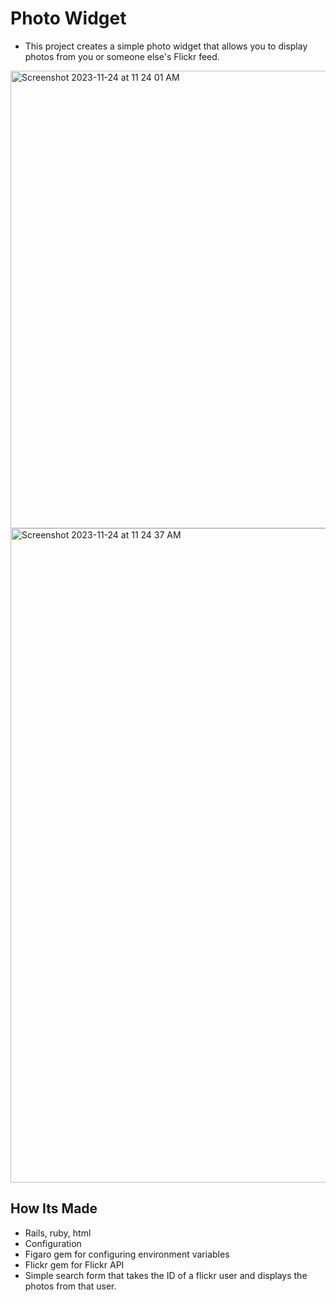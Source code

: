 # Photo Widget
* This project creates a simple photo widget that allows you to display photos from you or someone else's Flickr feed.
<img width="732" alt="Screenshot 2023-11-24 at 11 24 01 AM" src="https://github.com/kenyounot123/photo-widget/assets/70028795/db999b2f-e2a2-4ac7-bde2-c147b44450a3">
<img width="1047" alt="Screenshot 2023-11-24 at 11 24 37 AM" src="https://github.com/kenyounot123/photo-widget/assets/70028795/cdfd09c9-d383-418f-a590-40611e5c635a">



## How Its Made
* Rails, ruby, html
* Configuration
* Figaro gem for configuring environment variables
* Flickr gem for Flickr API
* Simple search form that takes the ID of a flickr user and displays the photos from that user.
